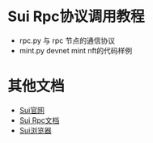 # Sui Rpc协议调用教程
- rpc.py 与 rpc 节点的通信协议
- mint.py devnet mint nft的代码样例 


# 其他文档
- [Sui官网](https://sui.io/)
- [Sui Rpc文档](https://docs.sui.io/sui-jsonrpc#sui_batchTransaction)
- [Sui浏览器](https://explorer.sui.io/)
